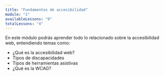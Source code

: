 ```yaml
---
title: "Fundamentos de accesibilidad"
module: "1"
availableLessons: "0"
totalLessons: "4"
---
```


<p>En este módulo podrás aprender todo lo relacionado sobre la accesibilidad web, entendiendo temas como:</p>

<ul>
  <li>¿Qué es la accesibilidad web?</li>
  <li>Tipos de discapacidades</li>
  <li>Tipos de herramientas asistivas</li>
  <li>¿Qué es la WCAG?</li>
</ul>
